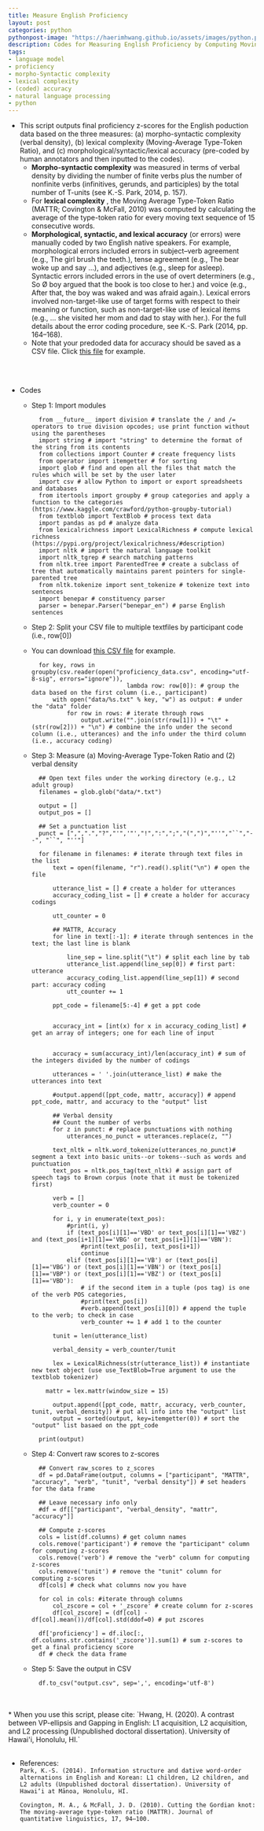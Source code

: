 ```yaml
---
title: Measure English Proficiency
layout: post
categories: python
pythonpost-image: "https://haerimhwang.github.io/assets/images/python.png"
description: Codes for Measuring English Proficiency by Computing Moving-Average Type-Token Ratio for Lexical Complexity and Verbal Density for Morpho-Syntactic Complexity and by Reading in Pre-coded Accuracy Data
tags:
- language model 
- proficiency 
- morpho-Syntactic complexity 
- lexical complexity 
- (coded) accuracy
- natural language processing
- python
---
```


* This script outputs final proficiency z-scores for the English poduction data based on the three measures: (a) morpho-syntactic complexity (verbal density), (b) lexical complexity (Moving-Average Type-Token Ratio), and (c) morphological/syntactic/lexical accuracy (pre-coded by human annotators and then inputted to the codes).   
    * **Morpho-syntactic complexity** was measured in terms of verbal density by dividing the number of finite verbs plus the number of nonfinite verbs (infinitives, gerunds, and participles) by the total number of T-units (see K.-S. Park, 2014, p. 157).
    * For **lexical complexity** , the Moving Average Type-Token Ratio (MATTR; Covington & McFall, 2010) was computed by calculating the average of the type-token ratio for every moving text sequence of 15 consecutive words.
    * **Morphological, syntactic, and lexical accuracy** (or errors) were manually coded by two English native speakers. For example, morphological errors included errors in subject–verb agreement (e.g., The girl brush the teeth.), tense agreement (e.g., The bear woke up and say …), and adjectives (e.g., sleep for asleep). Syntactic errors included errors in the use of overt determiners (e.g., So Ø boy argued that the book is too close to her.) and voice (e.g., After that, the boy was waked and was afraid again.). Lexical errors involved non-target-like use of target forms with respect to their meaning or function, such as non-target-like use of lexical items (e.g., … she visited her mom and dad to stay with her.). For the full details about the error coding procedure, see K.-S. Park (2014, pp. 164–168).
    * Note that your predoded data for accuracy should be saved as a CSV file. Click [this file](https://haerimhwang.github.io/assets/python/proficiency_data.csv) for example.<br>
<br>
<br>

* Codes
    
    * Step 1: Import modules
        
            from __future__ import division # translate the / and /= operators to true division opcodes; use print function without using the parentheses
            import string # import "string" to determine the format of the string from its contents
            from collections import Counter # create frequency lists
            from operator import itemgetter # for sorting
            import glob # find and open all the files that match the rules which will be set by the user later
            import csv # allow Python to import or export spreadsheets and databases 
            from itertools import groupby # group categories and apply a function to the categories (https://www.kaggle.com/crawford/python-groupby-tutorial)
            from textblob import TextBlob # process text data
            import pandas as pd # analyze data
            from lexicalrichness import LexicalRichness # compute lexical richness (https://pypi.org/project/lexicalrichness/#description)
            import nltk # import the natural language toolkit
            import nltk_tgrep # search matching patterns
            from nltk.tree import ParentedTree # create a subclass of tree that automatically maintains parent pointers for single-parented tree 
            from nltk.tokenize import sent_tokenize # tokenize text into sentences
            import benepar # constituency parser
            parser = benepar.Parser("benepar_en") # parse English sentences        
        
    * Step 2: Split your CSV file to multiple textfiles by participant code (i.e., row\[0\])
    * You can download [this CSV file](https://haerimhwang.github.io/assets/python/proficiency_data.csv) for example.
        
            for key, rows in groupby(csv.reader(open("proficiency_data.csv", encoding="utf-8-sig", errors="ignore")), 
                                     lambda row: row[0]): # group the data based on the first column (i.e., participant)
                with open("data/%s.txt" % key, "w") as output: # under the "data" folder
                    for row in rows: # iterate through rows
                        output.write("".join(str(row[1])) + "\t" + (str(row[2])) + "\n") # combine the info under the second column (i.e., utterances) and the info under the third column (i.e., accuracy coding)
                  
    * Step 3: Measure (a) Moving-Average Type-Token Ratio and (2) verbal density
        
            ## Open text files under the working directory (e.g., L2 adult group)
            filenames = glob.glob("data/*.txt")
            
            output = [] 
            output_pos = []
            
            ## Set a punctuation list
            punct = [",",".","?","'",'"',"!",":",";","(",")","''","``","--", "``", "''"]
            
            for filename in filenames: # iterate through text files in the list
                text = open(filename, "r").read().split("\n") # open the file
            
                utterance_list = [] # create a holder for utterances
                accuracy_coding_list = [] # create a holder for accuracy codings
            
                utt_counter = 0
            
                ## MATTR, Accuracy
                for line in text[:-1]: # iterate through sentences in the text; the last line is blank
            
                    line_sep = line.split("\t") # split each line by tab
                    utterance_list.append(line_sep[0]) # first part: utterance
                    accuracy_coding_list.append(line_sep[1]) # second part: accuracy coding
                    utt_counter += 1
            
                ppt_code = filename[5:-4] # get a ppt code
            
            
                accuracy_int = [int(x) for x in accuracy_coding_list] # get an array of integers; one for each line of input
            
            
                accuracy = sum(accuracy_int)/len(accuracy_int) # sum of the integers divided by the number of codings
            
                utterances = ' '.join(utterance_list) # make the utterances into text
            
                #output.append([ppt_code, mattr, accuracy]) # append ppt_code, mattr, and accuracy to the "output" list
            
                ## Verbal density
                ## Count the number of verbs
                for z in punct: # replace punctuations with nothing 
                    utterances_no_punct = utterances.replace(z, "")
            
                text_nltk = nltk.word_tokenize(utterances_no_punct)# segment a text into basic units--or tokens--such as words and punctuation
                text_pos = nltk.pos_tag(text_nltk) # assign part of speech tags to Brown corpus (note that it must be tokenized first)
            
                verb = []
                verb_counter = 0 
            
                for i, y in enumerate(text_pos):
                    #print(i, y)
                    if (text_pos[i][1]=='VBD' or text_pos[i][1]=='VBZ') and (text_pos[i+1][1]=='VBG' or text_pos[i+1][1]=='VBN'):
                        #print(text_pos[i], text_pos[i+1])
                        continue
                    elif (text_pos[i][1]=='VB') or (text_pos[i][1]=='VBG') or (text_pos[i][1]=='VBN') or (text_pos[i][1]=='VBP') or (text_pos[i][1]=='VBZ') or (text_pos[i][1]=='VBD'):
                        # if the second item in a tuple (pos tag) is one of the verb POS categories,
                        #print(text_pos[i])
                        #verb.append(text_pos[i][0]) # append the tuple to the verb; to check in case
                        verb_counter += 1 # add 1 to the counter    
            
                tunit = len(utterance_list) 
            
                verbal_density = verb_counter/tunit
            
                lex = LexicalRichness(str(utterance_list)) # instantiate new text object (use use_TextBlob=True argument to use the textblob tokenizer)
            
              mattr = lex.mattr(window_size = 15)
            
                output.append([ppt_code, mattr, accuracy, verb_counter, tunit, verbal_density]) # put all info into the "output" list
                output = sorted(output, key=itemgetter(0)) # sort the "output" list basaed on the ppt_code
            
            print(output)
   
    * Step 4: Convert raw scores to z-scores
        
            ## Convert raw_scores to z_scores
            df = pd.DataFrame(output, columns = ["participant", "MATTR", "accuracy", "verb", "tunit", "verbal density"]) # set headers for the data frame
            
            ## Leave necessary info only
            #df = df[["participant", "verbal_density", "mattr", "accuracy"]]
            
            ## Compute z-scores
            cols = list(df.columns) # get column names
            cols.remove('participant') # remove the "participant" column for computing z-scores
            cols.remove('verb') # remove the "verb" column for computing z-scores
            cols.remove('tunit') # remove the "tunit" column for computing z-scores
            df[cols] # check what columns now you have
            
            for col in cols: #iterate through columns
                col_zscore = col + '_zscore' # create column for z-scores
                df[col_zscore] = (df[col] - df[col].mean())/df[col].std(ddof=0) # put zscores
            
            df['proficiency'] = df.iloc[:, df.columns.str.contains('_zscore')].sum(1) # sum z-scores to get a final proficiency score
            df # check the data frame
     
    * Step 5: Save the output in CSV
        
            df.to_csv("output.csv", sep=',', encoding='utf-8')

<br>
<br>
* When you use this script, please cite:  
    `Hwang, H. (2020). A contrast between VP-ellipsis and Gapping in English: L1 acquisition, L2 acquisition, and L2 processing (Unpublished doctoral dissertation). University of Hawai'i, Honolulu, HI.`  
<br>
<br>      
      
    
* References:  
   `Park, K.-S. (2014). Information structure and dative word‑order alternations in English and Korean: L1 children, L2 children, and L2 adults (Unpublished doctoral dissertation). University of Hawai‘i at Mānoa, Honolulu, HI.`  
   
   `Covington, M. A., & McFall, J. D. (2010). Cutting the Gordian knot: The moving-average type-token ratio (MATTR). Journal of quantitative linguistics, 17, 94–100.`

